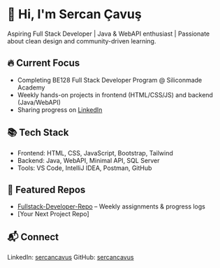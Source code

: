 # 👋 Hi, I'm Sercan Çavuş
Aspiring Full Stack Developer | Java & WebAPI enthusiast | Passionate about clean design and community-driven learning.

## 🔥 Current Focus
- Completing BE128 Full Stack Developer Program @ Siliconmade Academy
- Weekly hands-on projects in frontend (HTML/CSS/JS) and backend (Java/WebAPI)
- Sharing progress on [LinkedIn](https://www.linkedin.com/in/sercancavus)

## 📚 Tech Stack
- Frontend: HTML, CSS, JavaScript, Bootstrap, Tailwind
- Backend: Java, WebAPI, Minimal API, SQL Server
- Tools: VS Code, IntelliJ IDEA, Postman, GitHub

## 🚀 Featured Repos
- [Fullstack-Developer-Repo](https://github.com/sercancavus/Fullstack-Developer-Repo) – Weekly assignments & progress logs
- [Your Next Project Repo]

## 📬 Connect
LinkedIn: [sercancavus](https://www.linkedin.com/in/sercancavus)
GitHub: [sercancavus](https://github.com/sercancavus)
